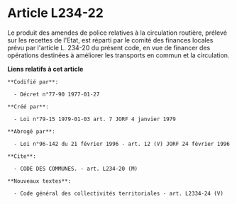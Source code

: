# Article L234-22

Le produit des amendes de police relatives à la circulation routière, prélevé sur les recettes de l'Etat, est réparti par le
comité des finances locales prévu par l'article L. 234-20 du présent code, en vue de financer des opérations destinées à
améliorer les transports en commun et la circulation.

**Liens relatifs à cet article**

	**Codifié par**:

	  - Décret n°77-90 1977-01-27

	**Créé par**:

	  - Loi n°79-15 1979-01-03 art. 7 JORF 4 janvier 1979

	**Abrogé par**:

	  - Loi n°96-142 du 21 février 1996 - art. 12 (V) JORF 24 février 1996

	**Cite**:

	  - CODE DES COMMUNES. - art. L234-20 (M)

	**Nouveaux textes**:

	  - Code général des collectivités territoriales - art. L2334-24 (V)
